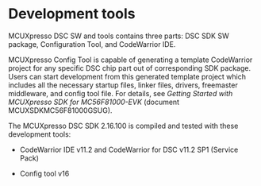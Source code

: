 # Development tools

MCUXpresso DSC SW and tools contains three parts: DSC SDK SW package, Configuration Tool, and CodeWarrior IDE.

MCUXpresso Config Tool is capable of generating a template CodeWarrior project for any specific DSC chip part out of corresponding SDK package. Users can start development from this generated template project which includes all the necessary startup files, linker files, drivers, freemaster middleware, and config tool file. For details, see *Getting Started with MCUXpresso SDK for MC56F81000-EVK* \(document MCUXSDKMC56F81000GSUG\).

The MCUXpresso DSC SDK 2.16.100 is compiled and tested with these development tools:

-   CodeWarrior IDE v11.2 and CodeWarrior for DSC v11.2 SP1 \(Service Pack\)

-   Config tool v16

